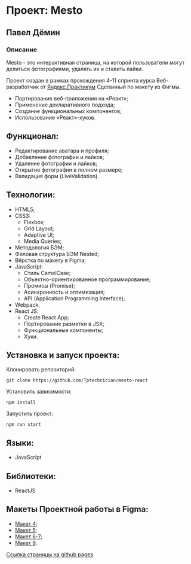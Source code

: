 # Проект: Mesto

## Павел Дёмин

### Описание

Mesto - это интерактивная страница, на которой пользователи могут делиться фотографиями, удалять их и ставить лайки.

Проект создан в рамках прохождения 4-11 спринта курса Веб-разработчик от [Яндекс.Практикум](https://practicum.yandex.ru/web/)
Сделанный по макету из Фигмы.

- Портирование веб-приложения на «Реакт»;
- Применение декларативного подхода;
- Создание функциональных компонентов;
- Использование «Реакт»-хуков.

## Функционал:

- Редактирование аватара и профиля;
- Добавление фотографии и лайков;
- Удаление фотографии и лайков;
- Открытие фотографии в полном размере;
- Валидация форм (LiveValidation).

## Технологии:

- HTML5;
- CSS3:
  - Flexbox;
  - Grid Layout;
  - Adaptive UI;
  - Media Queries;
- Методология БЭМ;
- Фйловая структура БЭМ Nested;
- Вёрстка по макету в Figma;
- JavaScript:
  - Стиль CamelCase;
  - Объектно-ориентированное программирование;
  - Промисы (Promise);
  - Асинхронность и оптимизация;
  - API (Application Programming Interface);
- Webpack.
- React JS:
  - Create React App;
  - Портирование разметки в JSX;
  - Функциональные компоненты;
  - Хуки.

## Установка и запуск проекта:

Клонировать репозиторий:

    git clone https://github.com/Tptechnician/mesto-react

Установить зависимости:

    npm install

Запустить проект:

    npm run start

## Языки:

- JavaScript

## Библиотеки:

- ReactJS

## Макеты Проектной работы в Figma:

- [Макет 4](https://www.figma.com/file/2cn9N9jSkmxD84oJik7xL7/JavaScript.-Sprint-4);
- [Макет 5](https://www.figma.com/file/bjyvbKKJN2naO0ucURl2Z0/JavaScript.-Sprint-5);
- [Макет 6-7](https://www.figma.com/file/kRVLKwYG3d1HGLvh7JFWRT/JavaScript.-Sprint-6);
- [Макет 9](https://www.figma.com/file/PSdQFRHoxXJFs2FH8IXViF/JavaScript-9-sprint).

[Ссылка страницы на github pages](https://tptechnician.github.io/mesto/)
